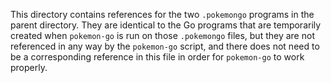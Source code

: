 This directory contains references for the two `.pokemongo` programs in the parent directory.
They are identical to the Go programs that are temporarily created when `pokemon-go` is run on 
those `.pokemongo` files, but they are not referenced in any way by the `pokemon-go` script, 
and there does not need to be a corresponding reference in this file in order for `pokemon-go`
to work properly.
